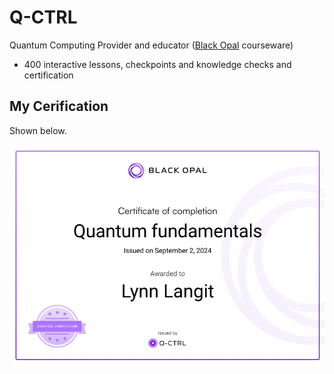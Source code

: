 # Q-CTRL

Quantum Computing Provider and educator ([Black Opal](https://q-ctrl.com/black-opal) courseware)
- 400 interactive lessons, checkpoints and knowledge checks and certification

## My Cerification

Shown below.  

<img src="https://github.com/lynnlangit/learning-quantum/blob/main/images/quantum-cert.png">

